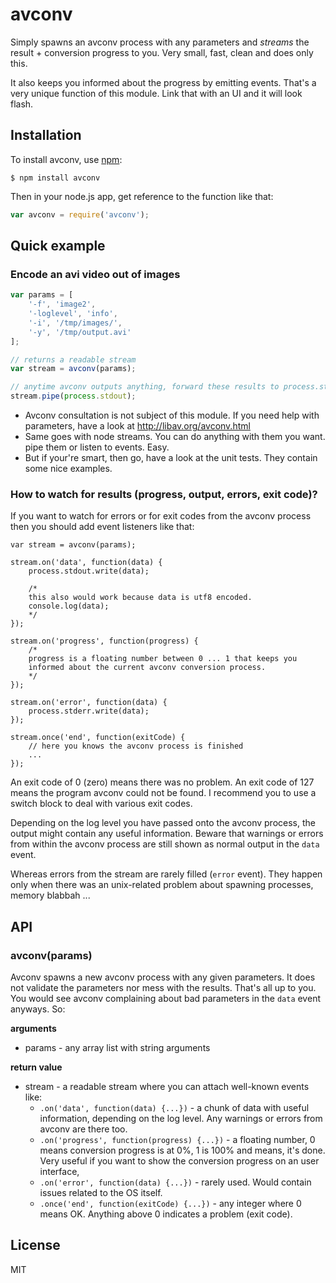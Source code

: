 # avconv

Simply spawns an avconv process with any parameters and *streams* the result + conversion progress to you. Very small, fast, clean and does only this.

It also keeps you informed about the progress by emitting events. That's a very unique function of this module. Link that with an UI and it will look flash.

## Installation

To install avconv, use [npm](http://github.com/isaacs/npm):

    $ npm install avconv

Then in your node.js app, get reference to the function like that:

```javascript
var avconv = require('avconv');
```

## Quick example

### Encode an avi video out of images

```javascript
var params = [
    '-f', 'image2',
    '-loglevel', 'info',
    '-i', '/tmp/images/',
    '-y', '/tmp/output.avi'
];

// returns a readable stream
var stream = avconv(params);

// anytime avconv outputs anything, forward these results to process.stdout
stream.pipe(process.stdout);
```

* Avconv consultation is not subject of this module. If you need help with parameters, have a look at http://libav.org/avconv.html
* Same goes with node streams. You can do anything with them you want. pipe them or listen to events. Easy.
* But if your're smart, then go, have a look at the unit tests. They contain some nice examples.

### How to watch for results (progress, output, errors, exit code)?

If you want to watch for errors or for exit codes from the avconv process then you should add event listeners like that:

```
var stream = avconv(params);

stream.on('data', function(data) {
    process.stdout.write(data);

    /*
    this also would work because data is utf8 encoded.
    console.log(data);
    */
});

stream.on('progress', function(progress) {
    /*
    progress is a floating number between 0 ... 1 that keeps you
    informed about the current avconv conversion process.
    */
});

stream.on('error', function(data) {
    process.stderr.write(data);
});

stream.once('end', function(exitCode) {
    // here you knows the avconv process is finished
    ...
});
```

An exit code of 0 (zero) means there was no problem. An exit code of 127 means the program avconv could not be found. I recommend you to use a switch block to deal with various exit codes.

Depending on the log level you have passed onto the avconv process, the output might contain any useful information. Beware that warnings or errors from within the avconv process are still shown as normal output in the `data` event.

Whereas errors from the stream are rarely filled (`error` event). They happen only when there was an unix-related problem about spawning processes, memory blabbah ...

## API

### avconv(params)

Avconv spawns a new avconv process with any given parameters. It does not validate the parameters nor mess with the results. That's all up to you. You would see avconv complaining about bad parameters in the `data` event anyways. So:

__arguments__

* params - any array list with string arguments

__return value__

* stream - a readable stream where you can attach well-known events like:
    * `.on('data', function(data) {...})` - a chunk of data with useful information, depending on the log level. Any warnings or errors from avconv are there too.
    * `.on('progress', function(progress) {...})` - a floating number, 0 means conversion progress is at 0%, 1 is 100% and means, it's done. Very useful if you want to show the conversion progress on an user interface,
    * `.on('error', function(data) {...})` - rarely used. Would contain issues related to the OS itself.
    * `.once('end', function(exitCode) {...})` - any integer where 0 means OK. Anything above 0 indicates a problem (exit code).

## License

MIT
